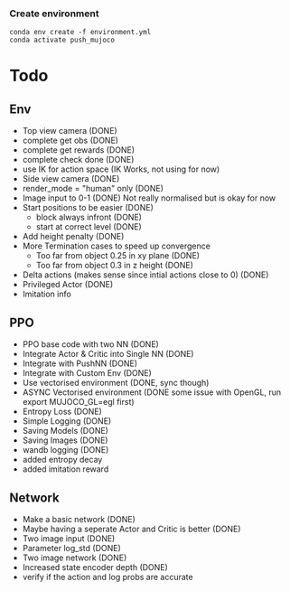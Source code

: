 ### Create environment
```
conda env create -f environment.yml
conda activate push_mujoco
```

# Todo
## Env
- Top view camera (DONE)
- complete get obs (DONE)
- complete get rewards (DONE)
- complete check  done (DONE)
- use IK for action space (IK Works, not using for now)
- Side view camera (DONE)
- render_mode = "human" only (DONE)
- Image input to 0-1 (DONE) Not really normalised but is okay for now
- Start positions to be easier (DONE)
    - block always infront (DONE)
    - start at correct level (DONE)
- Add height penalty (DONE)
- More Termination cases to speed up convergence
    - Too far from object 0.25 in xy plane (DONE)
    - Too far from object 0.3 in z height (DONE)
- Delta actions (makes sense since intial actions close to 0) (DONE)
- Privileged Actor (DONE)
- Imitation info

## PPO
- PPO base code with two NN (DONE)
- Integrate Actor & Critic into Single NN (DONE)
- Integrate with PushNN (DONE)
- Integrate with Custom Env (DONE)
- Use vectorised environment (DONE, sync though)
- ASYNC Vectorised environment (DONE some issue with OpenGL, run export MUJOCO_GL=egl first)
- Entropy Loss (DONE)
- Simple Logging (DONE)
- Saving Models (DONE)
- Saving Images (DONE)
- wandb logging (DONE)
- added entropy decay
- added imitation reward

## Network
- Make a basic network (DONE)
- Maybe having a seperate Actor and Critic is better (DONE)
- Two image input (DONE)
- Parameter log_std (DONE)
- Two image network (DONE)
- Increased state encoder depth (DONE)
- verify if the action and log probs are accurate
